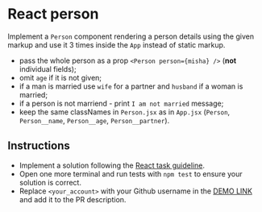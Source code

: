 # React person

Implement a `Person` component rendering a person details using the given markup
and use it 3 times inside the `App` instead of static markup.

- pass the whole person as a prop `<Person person={misha} />` (**not** individual fields);
- omit `age` if it is not given;
- if a man is married use `wife` for a partner and `husband` if a woman is married;
- if a person is not marriend - print `I am not married` message;
- keep the same classNames in `Person.jsx` as in `App.jsx` (`Person`, `Person__name`, `Person__age`, `Person__partner`).

## Instructions
- Implement a solution following the [React task guideline](https://github.com/mate-academy/react_task-guideline#react-tasks-guideline).
- Open one more terminal and run tests with `npm test` to ensure your solution is correct.
- Replace `<your_account>` with your Github username in the [DEMO LINK](https://nevox-alexxx.github.io/react_person/) and add it to the PR description.
